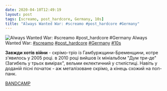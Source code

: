 ```yaml
---
date: 2020-04-10T12:49:19
layout: post
tags: [screamo, post_hardcore, Germany, 10s]
title: "Always Wanted War: #screamo #post_hardcore #Germany"
---
```

![Always Wanted War: #screamo #post_hardcore #Germany](https://res.cloudinary.com/vast-space-unexplored/image/upload/q_auto,dpr_auto,w_auto/photos/photo_941_10-04-2020_12-49-19.jpg)
Always Wanted War: [#screamo](/tags/#screamo) [#post_hardcore](/tags/#post_hardcore) [#Germany](/tags/#Germany) [#10s](/tags/#10s)

**Завжди хотів війни** - скрімо-тріо із Гамбуржщини-Бременщини, котре з&#39;явилось у 2005 році. в 2010 році вийшов їх мініальбом &quot;Дум три-де&quot; (Загибель у трьох вимірах&quot;, вельми еклектичний у стилістиці. Навіть у доданій пісні початок - аж металізоване скрімо, а кінець схожий на поп-панк.

[BANDCAMP](https://alwayswantedwar.bandcamp.com/album/doom-3d)